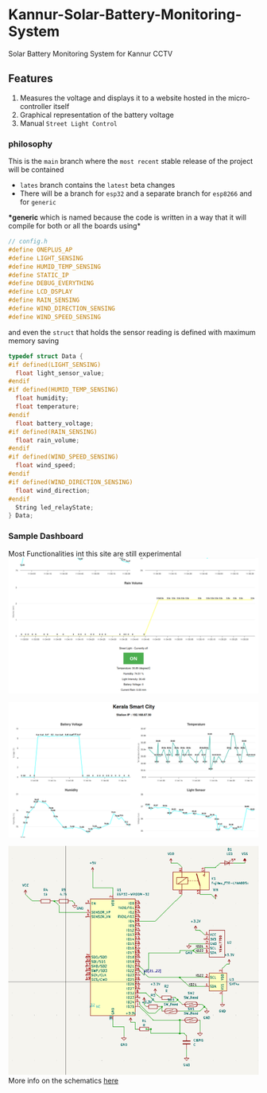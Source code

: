 # Kannur-Solar-Battery-Monitoring-System

Solar Battery Monitoring System for Kannur CCTV

## Features

1. Measures the voltage and displays it to a website hosted in the micro-controller itself
2. Graphical representation of the battery voltage
3. Manual `Street Light Control`

### philosophy

This is the `main` branch where the `most recent` stable release of the project will be contained

- `lates` branch contains the `latest` beta changes
- There will be a branch for `esp32` and a separate branch for `esp8266` and for `generic`

**\*generic** which is named because the code is written in a way that it will compile for both or all the boards using\*

```c
// config.h
#define ONEPLUS_AP
#define LIGHT_SENSING
#define HUMID_TEMP_SENSING
#define STATIC_IP
#define DEBUG_EVERYTHING
#define LCD_DSPLAY
#define RAIN_SENSING
#define WIND_DIRECTION_SENSING
#define WIND_SPEED_SENSING

```

and even the `struct` that holds the sensor reading is defined with maximum memory saving

```c
typedef struct Data {
#if defined(LIGHT_SENSING)
  float light_sensor_value;
#endif
#if defined(HUMID_TEMP_SENSING)
  float humidity;
  float temperature;
#endif
  float battery_voltage;
#if defined(RAIN_SENSING)
  float rain_volume;
#endif
#if defined(WIND_SPEED_SENSING)
  float wind_speed;
#endif
#if defined(WIND_DIRECTION_SENSING)
  float wind_direction;
#endif
  String led_relayState;
} Data;


```

### Sample Dashboard

Most Functionalities int this site are still experimental
![](./images/test1.png?raw=true)

![](./images/test2.png?raw=true)


![](./images/v0.0.2_ESP32.png?raw=true)
More info on the schematics [here](https://github.com/aruncs31s/Kannur-Solar-Battery-Monitoring-System-Desing-KiCad/)

